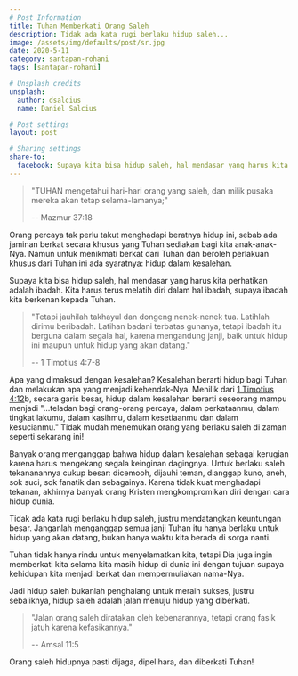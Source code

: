 ```yaml
---
# Post Information
title: Tuhan Memberkati Orang Saleh
description: Tidak ada kata rugi berlaku hidup saleh...
image: /assets/img/defaults/post/sr.jpg
date: 2020-5-11
category: santapan-rohani
tags: [santapan-rohani]

# Unsplash credits
unsplash:
  author: dsalcius
  name: Daniel Salcius

# Post settings
layout: post

# Sharing settings
share-to:
  facebook: Supaya kita bisa hidup saleh, hal mendasar yang harus kita perhatikan adalah ibadah. Kita harus terus melatih diri dalam hal ibadah, supaya ibadah kita berkenan kepada Tuhan. | Santapan Rohani GBI Grogol, 11 Mei 2020
---
```


> "TUHAN mengetahui hari-hari orang yang saleh, dan milik pusaka mereka akan tetap selama-lamanya;"
>
> -- Mazmur 37:18

Orang percaya tak perlu takut menghadapi beratnya hidup ini, sebab ada jaminan berkat secara khusus yang Tuhan sediakan bagi kita anak-anak-Nya. Namun untuk menikmati berkat dari Tuhan dan beroleh perlakuan khusus dari Tuhan ini ada syaratnya: hidup dalam kesalehan.

Supaya kita bisa hidup saleh, hal mendasar yang harus kita perhatikan adalah ibadah. Kita harus terus melatih diri dalam hal ibadah, supaya ibadah kita berkenan kepada Tuhan.

> "Tetapi jauhilah takhayul dan dongeng nenek-nenek tua. Latihlah dirimu beribadah. Latihan badani terbatas gunanya, tetapi ibadah itu berguna dalam segala hal, karena mengandung janji, baik untuk hidup ini maupun untuk hidup yang akan datang."
>
> -- 1 Timotius 4:7-8

Apa yang dimaksud dengan kesalehan? Kesalehan berarti hidup bagi Tuhan dan melakukan apa yang menjadi kehendak-Nya. Menilik dari [1 Timotius 4:12](https://alkitab.sabda.org/verse.php?book=1%20tim&chapter=4&verse=12)b, secara garis besar, hidup dalam kesalehan berarti seseorang mampu menjadi "...teladan bagi orang-orang percaya, dalam perkataanmu, dalam tingkat lakumu, dalam kasihmu, dalam kesetiaanmu dan dalam kesucianmu." Tidak mudah menemukan orang yang berlaku saleh di zaman seperti sekarang ini!

Banyak orang menganggap bahwa hidup dalam kesalehan sebagai kerugian karena harus mengekang segala keinginan dagingnya. Untuk berlaku saleh tekananannya cukup besar: dicemooh, dijauhi teman, dianggap kuno, aneh, sok suci, sok fanatik dan sebagainya. Karena tidak kuat menghadapi tekanan, akhirnya banyak orang Kristen mengkompromikan diri dengan cara hidup dunia.

Tidak ada kata rugi berlaku hidup saleh, justru mendatangkan keuntungan besar. Janganlah menganggap semua janji Tuhan itu hanya berlaku untuk hidup yang akan datang, bukan hanya waktu kita berada di sorga nanti.

Tuhan tidak hanya rindu untuk menyelamatkan kita, tetapi Dia juga ingin memberkati kita selama kita masih hidup di dunia ini dengan tujuan supaya kehidupan kita menjadi berkat dan mempermuliakan nama-Nya.

Jadi hidup saleh bukanlah penghalang untuk meraih sukses, justru sebaliknya, hidup saleh adalah jalan menuju hidup yang diberkati.

> "Jalan orang saleh diratakan oleh kebenarannya, tetapi orang fasik jatuh karena kefasikannya."
>
> -- Amsal 11:5

Orang saleh hidupnya pasti dijaga, dipelihara, dan diberkati Tuhan!